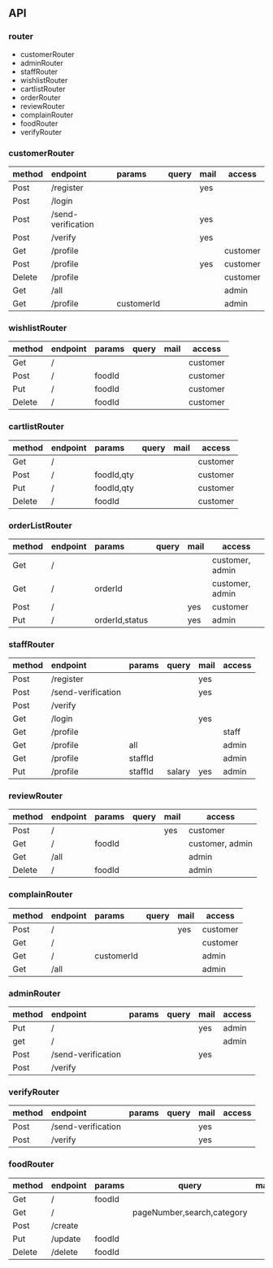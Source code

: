 ## API
### router
- customerRouter
- adminRouter
- staffRouter
- wishlistRouter
- cartlistRouter
- orderRouter
- reviewRouter
- complainRouter
- foodRouter
- verifyRouter
### customerRouter
| method | endpoint | params | query | mail|access|
| :----- | :------- | :----- | ----- | ----| -----|
| Post  | /register |        |       | yes | |
| Post  | /login    |        |       |     ||
| Post  | /send-verification  | |   | yes  ||
| Post  | /verify    |        |     | yes  ||
| Get   | /profile | | | |customer|
| Post  | /profile |    |     |yes  |customer|
| Delete| /profile |  | | |customer|
| Get   | /all | | | |admin|
| Get   | /profile | customerId| | |admin|

### wishlistRouter
| method | endpoint | params | query | mail|access|
| :----- | :------- | :----- | ----- | ----|------|
| Get  | / |        |       |  | customer |
| Post  | / |  foodId      |  |  | customer |
| Put  | / |  foodId   |       |  | customer |
| Delete  | / | foodId   |       |  | customer |

### cartlistRouter
| method | endpoint | params | query | mail|access|
| :----- | :------- | :----- | ----- | ----|------|
| Get  | / |        |       |  | customer |
| Post  | / |  foodId,qty |  |  | customer |
| Put  | / |  foodId,qty   |       |  | customer |
| Delete  | / | foodId   |       |  | customer |

### orderListRouter
| method | endpoint | params | query | mail|access|
| :----- | :------- | :----- | ----- | ----|------|
| Get  | / |        |       |  | customer, admin |
| Get  | / |  orderId      |       |  | customer, admin |
| Post  | / |   |  |  yes| customer |
| Put  | / |  orderId,status   |       | yes | admin |

### staffRouter
| method | endpoint | params | query | mail|access|
| :----- | :------- | :----- | ----- | ----|------|
|Post | /register |      | | yes| |
|Post | /send-verification |      | | yes| |
|Post | /verify |      | | | |
|Get | /login |      | | yes| |
|Get | /profile |      | | | staff|
|Get | /profile | all     | | | admin|
|Get | /profile | staffId     | | | admin|
|Put | /profile | staffId |salary |yes | admin|


### reviewRouter
| method | endpoint | params | query | mail|access|
| :----- | :------- | :----- | ----- | ----|------|
|Post | / | | | yes | customer |
|Get | / | foodId | | | customer, admin|
|Get | /all | | | | admin |
|Delete | /| foodId | | | admin|

### complainRouter
| method | endpoint | params | query | mail|access|
| :----- | :------- | :----- | ----- | ----|------|
|Post | / | | |yes | customer |
|Get | / |   | | | customer|
|Get | / | customerId  | | |  admin|
|Get | /all | | | | admin| 


### adminRouter
| method | endpoint | params | query | mail|access|
| :----- | :------- | :----- | ----- | ----|------|
|Put | / | | | yes | admin|
|get | / | | |  | admin|
|Post | /send-verification |      | | yes| |
|Post | /verify |      | | | |

### verifyRouter
| method | endpoint | params | query | mail|access|
| :----- | :------- | :----- | ----- | ----|------|
|Post | /send-verification |      | | yes| |
|Post | /verify |      | | yes| |

### foodRouter
| method | endpoint | params | query | mail|access|
| :----- | :------- | :----- | ----- | ----|------|
| Get | / | foodId |  |  | customer,admin |
| Get | / | |pageNumber,search,category | | customer,admin|
| Post | /create | | | | admin |
| Put | /update | foodId |  |  | admin |
| Delete | /delete | foodId |  |  | admin |

